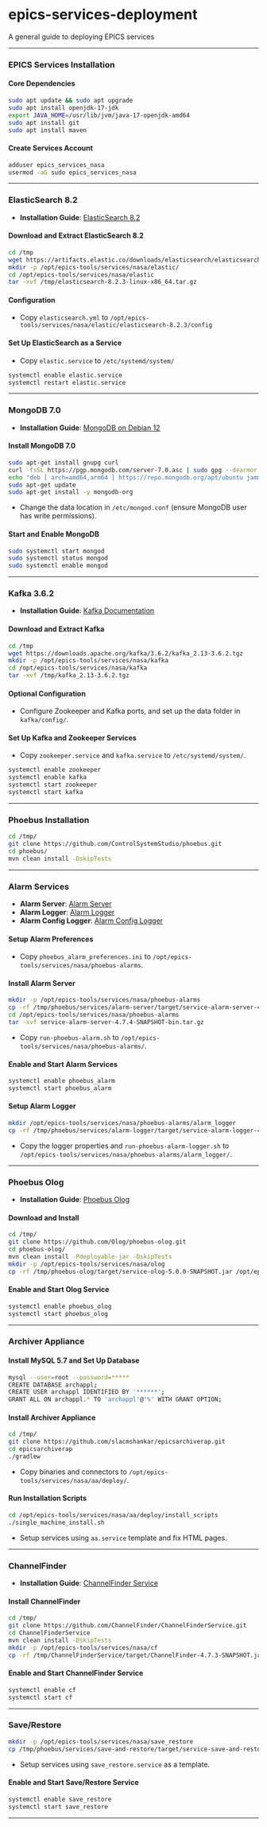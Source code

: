 # epics-services-deployment
A general guide to deploying EPICS services

---

### EPICS Services Installation

#### Core Dependencies

```bash
sudo apt update && sudo apt upgrade
sudo apt install openjdk-17-jdk
export JAVA_HOME=/usr/lib/jvm/java-17-openjdk-amd64
sudo apt install git
sudo apt install maven
```

#### Create Services Account

```bash
adduser epics_services_nasa
usermod -aG sudo epics_services_nasa
```

---

### ElasticSearch 8.2

- **Installation Guide**: [ElasticSearch 8.2](https://www.elastic.co/guide/en/elasticsearch/reference/current/install-elasticsearch.html)

#### Download and Extract ElasticSearch 8.2

```bash
cd /tmp
wget https://artifacts.elastic.co/downloads/elasticsearch/elasticsearch-8.2.3-linux-x86_64.tar.gz
mkdir -p /opt/epics-tools/services/nasa/elastic/
cd /opt/epics-tools/services/nasa/elastic
tar -xvf /tmp/elasticsearch-8.2.3-linux-x86_64.tar.gz
```

#### Configuration

- Copy `elasticsearch.yml` to `/opt/epics-tools/services/nasa/elastic/elasticsearch-8.2.3/config`

#### Set Up ElasticSearch as a Service

- Copy `elastic.service` to `/etc/systemd/system/`

```bash
systemctl enable elastic.service
systemctl restart elastic.service
```

---

### MongoDB 7.0

- **Installation Guide**: [MongoDB on Debian 12](https://www.mongodb.com/community/forums/t/mongo-6-x-on-debian-12/232593)

#### Install MongoDB 7.0

```bash
sudo apt-get install gnupg curl
curl -fsSL https://pgp.mongodb.com/server-7.0.asc | sudo gpg --dearmor -o /etc/apt/trusted.gpg.d/mongodb-server-7.0.gpg
echo "deb [ arch=amd64,arm64 ] https://repo.mongodb.org/apt/ubuntu jammy/mongodb-org/7.0 multiverse" | sudo tee /etc/apt/sources.list.d/mongodb-org-7.0.list
sudo apt-get update
sudo apt-get install -y mongodb-org
```

- Change the data location in `/etc/mongod.conf` (ensure MongoDB user has write permissions).

#### Start and Enable MongoDB

```bash
sudo systemctl start mongod
sudo systemctl status mongod
sudo systemctl enable mongod
```

---

### Kafka 3.6.2

- **Installation Guide**: [Kafka Documentation](https://kafka.apache.org/22/documentation.html)

#### Download and Extract Kafka

```bash
cd /tmp
wget https://downloads.apache.org/kafka/3.6.2/kafka_2.13-3.6.2.tgz
mkdir -p /opt/epics-tools/services/nasa/kafka
cd /opt/epics-tools/services/nasa/kafka
tar -xvf /tmp/kafka_2.13-3.6.2.tgz
```

#### Optional Configuration

- Configure Zookeeper and Kafka ports, and set up the data folder in `kafka/config/`.

#### Set Up Kafka and Zookeeper Services

- Copy `zookeeper.service` and `kafka.service` to `/etc/systemd/system/`.

```bash
systemctl enable zookeeper
systemctl enable kafka
systemctl start zookeeper
systemctl start kafka
```

---

### Phoebus Installation

```bash
cd /tmp/
git clone https://github.com/ControlSystemStudio/phoebus.git
cd phoebus/
mvn clean install -DskipTests
```

---

### Alarm Services

- **Alarm Server**: [Alarm Server](https://github.com/ControlSystemStudio/phoebus/tree/master/services/alarm-server)
- **Alarm Logger**: [Alarm Logger](https://github.com/ControlSystemStudio/phoebus/tree/master/services/alarm-logger)
- **Alarm Config Logger**: [Alarm Config Logger](https://github.com/ControlSystemStudio/phoebus/tree/master/services/alarm-config-logger)

#### Setup Alarm Preferences

- Copy `phoebus_alarm_preferences.ini` to `/opt/epics-tools/services/nasa/phoebus-alarms`.

#### Install Alarm Server

```bash
mkdir -p /opt/epics-tools/services/nasa/phoebus-alarms
cp -rf /tmp/phoebus/services/alarm-server/target/service-alarm-server-4.7.4-SNAPSHOT-bin.tar.gz /opt/epics-tools/services/nasa/phoebus-alarms/
cd /opt/epics-tools/services/nasa/phoebus-alarms
tar -xvf service-alarm-server-4.7.4-SNAPSHOT-bin.tar.gz
```

- Copy `run-phoebus-alarm.sh` to `/opt/epics-tools/services/nasa/phoebus-alarms/`.

#### Enable and Start Alarm Services

```bash
systemctl enable phoebus_alarm
systemctl start phoebus_alarm
```

#### Setup Alarm Logger

```bash
mkdir /opt/epics-tools/services/nasa/phoebus-alarms/alarm_logger
cp -rf /tmp/phoebus/services/alarm-logger/target/service-alarm-logger-4.7.4-SNAPSHOT.jar /opt/epics-tools/services/nasa/phoebus-alarms/alarm_logger/
```

- Copy the logger properties and `run-phoebus-alarm-logger.sh` to `/opt/epics-tools/services/nasa/phoebus-alarms/alarm_logger/`.

---

### Phoebus Olog

- **Installation Guide**: [Phoebus Olog](https://github.com/Olog/phoebus-olog?tab=readme-ov-file#installation)

#### Download and Install

```bash
cd /tmp/
git clone https://github.com/Olog/phoebus-olog.git
cd phoebus-olog/
mvn clean install -Pdeployable-jar -DskipTests
mkdir -p /opt/epics-tools/services/nasa/olog
cp -rf /tmp/phoebus-olog/target/service-olog-5.0.0-SNAPSHOT.jar /opt/epics-tools/services/nasa/olog/
```

#### Enable and Start Olog Service

```bash
systemctl enable phoebus_olog
systemctl start phoebus_olog
```

---

### Archiver Appliance

#### Install MySQL 5.7 and Set Up Database

```bash
mysql --user=root --password=*****
CREATE DATABASE archappl;
CREATE USER archappl IDENTIFIED BY '******';
GRANT ALL ON archappl.* TO 'archappl'@'%' WITH GRANT OPTION;
```

#### Install Archiver Appliance

```bash
cd /tmp/
git clone https://github.com/slacmshankar/epicsarchiverap.git
cd epicsarchiverap
./gradlew
```

- Copy binaries and connectors to `/opt/epics-tools/services/nasa/aa/deploy/`.

#### Run Installation Scripts

```bash
cd /opt/epics-tools/services/nasa/aa/deploy/install_scripts
./single_machine_install.sh
```

- Setup services using `aa.service` template and fix HTML pages.

---

### ChannelFinder

- **Installation Guide**: [ChannelFinder Service](https://github.com/ChannelFinder/ChannelFinderService)

#### Install ChannelFinder

```bash
cd /tmp/
git clone https://github.com/ChannelFinder/ChannelFinderService.git
cd ChannelFinderService
mvn clean install -DskipTests
mkdir -p /opt/epics-tools/services/nasa/cf
cp -rf /tmp/ChannelFinderService/target/ChannelFinder-4.7.3-SNAPSHOT.jar /opt/epics-tools/services/nasa/cf/
```

#### Enable and Start ChannelFinder Service

```bash
systemctl enable cf
systemctl start cf
```

---

### Save/Restore

```bash
mkdir -p /opt/epics-tools/services/nasa/save_restore
cp /tmp/phoebus/services/save-and-restore/target/service-save-and-restore-4.7.4-SNAPSHOT.jar /opt/epics-tools/services/nasa/save_restore/
```

- Setup services using `save_restore.service` as a template.

#### Enable and Start Save/Restore Service

```bash
systemctl enable save_restore
systemctl start save_restore
``` 

---
